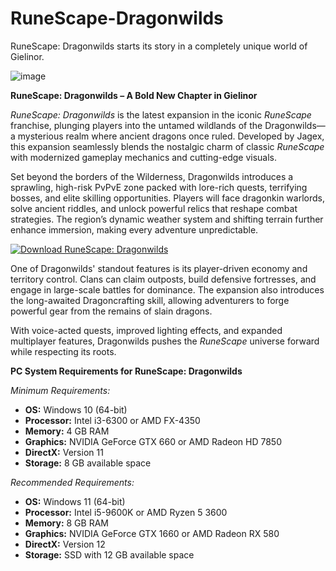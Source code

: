 # RuneScape-Dragonwilds
RuneScape: Dragonwilds starts its story in a completely unique world of Gielinor.

![image](https://github.com/user-attachments/assets/9de6ed1f-efb5-452e-9dd5-8f3ee7a0f1d1)

**RuneScape: Dragonwilds – A Bold New Chapter in Gielinor**

*RuneScape: Dragonwilds* is the latest expansion in the iconic *RuneScape* franchise, plunging players into the untamed wildlands of the Dragonwilds—a mysterious realm where ancient dragons once ruled. Developed by Jagex, this expansion seamlessly blends the nostalgic charm of classic *RuneScape* with modernized gameplay mechanics and cutting-edge visuals.

Set beyond the borders of the Wilderness, Dragonwilds introduces a sprawling, high-risk PvPvE zone packed with lore-rich quests, terrifying bosses, and elite skilling opportunities. Players will face dragonkin warlords, solve ancient riddles, and unlock powerful relics that reshape combat strategies. The region’s dynamic weather system and shifting terrain further enhance immersion, making every adventure unpredictable.

[![Download RuneScape: Dragonwilds](https://img.shields.io/badge/Download-Dragonwilds-blue?style=for-the-badge)](https://romslibrary.com/runescape-dragonwilds-switch-rom-pc/)

One of Dragonwilds' standout features is its player-driven economy and territory control. Clans can claim outposts, build defensive fortresses, and engage in large-scale battles for dominance. The expansion also introduces the long-awaited Dragoncrafting skill, allowing adventurers to forge powerful gear from the remains of slain dragons.

With voice-acted quests, improved lighting effects, and expanded multiplayer features, Dragonwilds pushes the *RuneScape* universe forward while respecting its roots.

**PC System Requirements for RuneScape: Dragonwilds**

*Minimum Requirements:*
- **OS:** Windows 10 (64-bit)
- **Processor:** Intel i3-6300 or AMD FX-4350
- **Memory:** 4 GB RAM
- **Graphics:** NVIDIA GeForce GTX 660 or AMD Radeon HD 7850
- **DirectX:** Version 11
- **Storage:** 8 GB available space

*Recommended Requirements:*
- **OS:** Windows 11 (64-bit)
- **Processor:** Intel i5-9600K or AMD Ryzen 5 3600
- **Memory:** 8 GB RAM
- **Graphics:** NVIDIA GeForce GTX 1660 or AMD Radeon RX 580
- **DirectX:** Version 12
- **Storage:** SSD with 12 GB available space

